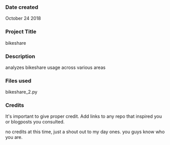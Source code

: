 ### Date created
October 24 2018

### Project Title
bikeshare

### Description
analyzes bikeshare usage across various areas

### Files used
bikeshare_2.py

### Credits
It's important to give proper credit. Add links to any repo that inspired you or blogposts you consulted.

no credits at this time, just a shout out to my day ones. you guys know who you are.
